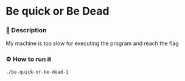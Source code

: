 # Be quick or Be Dead
### 📄 Description
My machine is too slow for executing the program and reach the flag


### ⚙ How to run it
```bash
./be-quick-or-be-dead-1
```
